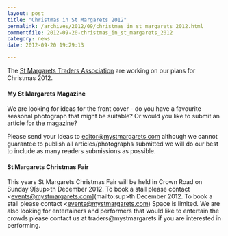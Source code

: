 ```yaml
---
layout: post
title: "Christmas in St Margarets 2012"
permalink: /archives/2012/09/christmas_in_st_margarets_2012.html
commentfile: 2012-09-20-christmas_in_st_margarets_2012
category: news
date: 2012-09-20 19:29:13

---
```


The [St Margarets Traders Association](http://mystmargarets.com) are working on our plans for Christmas 2012.

#### My St Margarets Magazine

We are looking for ideas for the front cover - do you have a favourite seasonal photograph that might be suitable? Or would you like to submit an article for the magazine?

Please send your ideas to [editor@mystmargarets.com](mailto:editor@mystmargarets.com) although we cannot guarantee to publish all articles/photographs submitted we will do our best to include as many readers submissions as possible.

#### St Margarets Christmas Fair

This years St Margarets Christmas Fair will be held in Crown Road on Sunday 9[sup>th</sup> December 2012. To book a stall please contact <events@mystmargarets.com](mailto:sup>th</sup> December 2012. To book a stall please contact <events@mystmargarets.com) Space is limited. We are also looking for entertainers and performers that would like to entertain the crowds please contact us at traders@mystmargarets if you are interested in performing.
